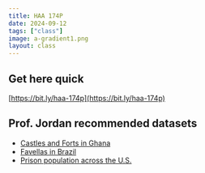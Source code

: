 ```yaml
---
title: HAA 174P
date: 2024-09-12
tags: ["class"]
image: a-gradient1.png
layout: class
---
```


## Get here quick
[https://bit.ly/haa-174p](https://bit.ly/haa-174p)

## Prof. Jordan recommended datasets

- [Castles and Forts in Ghana](https://www.arcgis.com/home/item.html?id=c4d76bd7dd084ad18bb4d156d4227a0c)
- [Favellas in Brazil](https://www.kaggle.com/datasets/markfinn1/dataset-de-favelas-em-so-paulo)
- [Prison population across the U.S.](https://www.arcgis.com/home/item.html?id=512c206867d2438ebd4ea40cce370617)